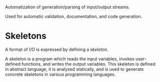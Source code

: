 Automatization of generation/parsing of input/output streams.

Used for automatic validation, documentation, and code generation.

# Skeletons

A format of I/O is expressed by defining a _skeleton_.

A skeleton is a program which reads the input variables,
invokes user-defined functions,
and writes the output variables.
This skeleton is defined in abstract language,
it is analyzed statically,
and is used to generate concrete skeletons in various programming languages.
